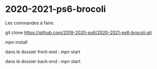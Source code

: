# 2020-2021-ps6-brocoli

Les commandes à faire:

git clone https://github.com/2019-2020-ps6/2020-2021-ps6-brocoli.git

mpn install

dans le dossier front-end : mpn start

dans le dossier back-end : mpn start

